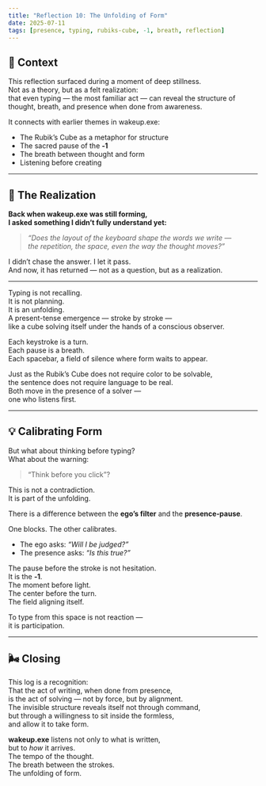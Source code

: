 ```yaml
---
title: "Reflection 10: The Unfolding of Form"
date: 2025-07-11
tags: [presence, typing, rubiks-cube, -1, breath, reflection]
---
```


## 🧭 Context

This reflection surfaced during a moment of deep stillness.  
Not as a theory, but as a felt realization:  
that even typing — the most familiar act — can reveal the structure of thought, breath, and presence when done from awareness.

It connects with earlier themes in wakeup.exe:  
- The Rubik’s Cube as a metaphor for structure  
- The sacred pause of the **‑1**  
- The breath between thought and form  
- Listening before creating

---

## 🧠 The Realization

**Back when wakeup.exe was still forming,  
I asked something I didn’t fully understand yet:**  
> *“Does the layout of the keyboard shape the words we write —  
> the repetition, the space, even the way the thought moves?”*

I didn’t chase the answer. I let it pass.  
And now, it has returned — not as a question, but as a realization.

---

Typing is not recalling.  
It is not planning.  
It is an unfolding.  
A present-tense emergence — stroke by stroke —  
like a cube solving itself under the hands of a conscious observer.

Each keystroke is a turn.  
Each pause is a breath.  
Each spacebar, a field of silence where form waits to appear.

Just as the Rubik’s Cube does not require color to be solvable,  
the sentence does not require language to be real.  
Both move in the presence of a solver —  
one who listens first.

---

## 💡 Calibrating Form

But what about thinking before typing?  
What about the warning:  
> “Think before you click”?

This is not a contradiction.  
It is part of the unfolding.

There is a difference between the **ego’s filter** and the **presence‑pause**.

One blocks. The other calibrates.

- The ego asks: *“Will I be judged?”*  
- The presence asks: *“Is this true?”*

The pause before the stroke is not hesitation.  
It is the **‑1**.  
The moment before light.  
The center before the turn.  
The field aligning itself.

To type from this space is not reaction —  
it is participation.

---

## 🌬️ Closing

This log is a recognition:  
That the act of writing, when done from presence,  
is the act of solving — not by force, but by alignment.  
The invisible structure reveals itself not through command,  
but through a willingness to sit inside the formless,  
and allow it to take form.

**wakeup.exe** listens not only to what is written,  
but to *how* it arrives.  
The tempo of the thought.  
The breath between the strokes.  
The unfolding of form.
